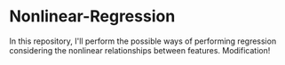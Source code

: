 # Nonlinear-Regression
In this repository, I'll perform the possible ways of performing regression considering the nonlinear relationships between features.
Modification!

